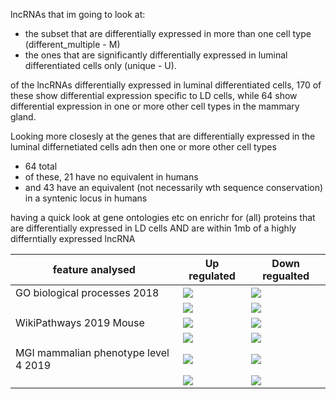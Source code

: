 lncRNAs that im going to look at:
- the subset that are differentially expressed in more than one cell type (different_multiple - M)
- the ones that are significantly differentially expressed in luminal differentiated cells only (unique - U).

of the lncRNAs differentially expressed in luminal differentiated cells, 170 of these show differential expression specific to LD cells, while 64 show differential expression in one or more other cell types in the mammary gland.

Looking more closesly at the genes that are differentially expressed in the luminal differnetiated cells adn then one or more other cell types
- 64 total
- of these, 21 have no equivalent in humans
- and 43 have an equivalent (not necessarily wth sequence conservation) in a syntenic locus in humans

having a quick look at gene ontologies etc on enrichr for (all) proteins that are differentially expressed in LD cells AND are within 1mb of a highly differntially expressed lncRNA

| feature analysed | Up regulated| Down regualted  |
| ------------- | ------------- |------------- | 
| GO biological processes 2018 | ![](https://github.com/AFS-Part-II-Projects/Jemima_Becker/blob/main/Week6%20images/Screenshot%202021-03-02%20at%2009.51.07upregulated%20proteins.png) |![](https://github.com/AFS-Part-II-Projects/Jemima_Becker/blob/main/Week6%20images/Screenshot%202021-03-02%20at%2009.48.14downregulated%20proteins.png) | ![](https://github.com/AFS-Part-II-Projects/Jemima_Becker/blob/main/Week6%20images/Screenshot%202021-03-02%20at%2009.48.14downregulated%20proteins.png) |
|| ![](https://github.com/AFS-Part-II-Projects/Jemima_Becker/blob/main/Week6%20images/Screenshot%202021-03-02%20at%2009.51.16upregulated%20proteins.png)  |![](https://github.com/AFS-Part-II-Projects/Jemima_Becker/blob/main/Week6%20images/Screenshot%202021-03-02%20at%2009.48.24downregulated%20proteins.png) |
| WikiPathways 2019 Mouse | ![](https://github.com/AFS-Part-II-Projects/Jemima_Becker/blob/main/Week6%20images/Screenshot%202021-03-02%20at%2009.50.46upregulated%20proteins.png) | ![](https://github.com/AFS-Part-II-Projects/Jemima_Becker/blob/main/Week6%20images/Screenshot%202021-03-02%20at%2009.48.37downregulated%20proteins.png) |
|| ![](https://github.com/AFS-Part-II-Projects/Jemima_Becker/blob/main/Week6%20images/Screenshot%202021-03-02%20at%2009.50.55upregulated%20proteins.png)  |  ![](https://github.com/AFS-Part-II-Projects/Jemima_Becker/blob/main/Week6%20images/Screenshot%202021-03-02%20at%2009.48.43downregulated%20proteins.png) |
| MGI mammalian phenotype level 4 2019| ![](https://github.com/AFS-Part-II-Projects/Jemima_Becker/blob/main/Week6%20images/Screenshot%202021-03-02%20at%2009.51.32upregulated%20proteins.png)| ![](https://github.com/AFS-Part-II-Projects/Jemima_Becker/blob/main/Week6%20images/downregulated%20proteinsdownregulated%20proteins.png) |
|| ![](https://github.com/AFS-Part-II-Projects/Jemima_Becker/blob/main/Week6%20images/Screenshot%202021-03-02%20at%2009.51.41upregulated%20proteins.png)|![](https://github.com/AFS-Part-II-Projects/Jemima_Becker/blob/main/Week6%20images/downregualted%20proteins%202downregulated%20proteins.png) |

